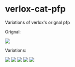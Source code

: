 # verlox-cat-pfp
Variations of verlox's orignal pfp

Orignal: 

![](https://github.com/PndaBoi/verlox-cat-pfp/blob/main/1e24df8d7beae6ba0681de66df8599d8.png?raw=true)

Variations:

![](https://github.com/PndaBoi/verlox-cat-pfp/blob/main/fb943c9d7abf017306ff7347ecca210f.png?raw=true)
![](https://github.com/PndaBoi/verlox-cat-pfp/blob/main/christmas%20cat.png?raw=true)
![](https://github.com/PndaBoi/verlox-cat-pfp/blob/main/1e24df8d7beae6ba0681de66df8599d8.png?raw=true)
![](https://github.com/PndaBoi/verlox-cat-pfp/blob/main/1e24df8d7beae6ba0681de66df8599d8%20(2).png?raw=true)
![](https://github.com/PndaBoi/verlox-cat-pfp/blob/main/143147bba6d6aa797b9460ef704dc46b%20(2).png?raw=true)
